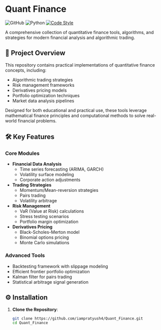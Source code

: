 # Quant Finance

![GitHub](https://img.shields.io/github/license/iampratyush4/Quant_Finance)
![Python](https://img.shields.io/badge/Python-3.8%2B-blue)
[![Code Style](https://img.shields.io/badge/code%20style-black-000000.svg)](https://github.com/psf/black)

A comprehensive collection of quantitative finance tools, algorithms, and strategies for modern financial analysis and algorithmic trading.

## 📌 Project Overview

This repository contains practical implementations of quantitative finance concepts, including:
- Algorithmic trading strategies
- Risk management frameworks
- Derivatives pricing models
- Portfolio optimization techniques
- Market data analysis pipelines

Designed for both educational and practical use, these tools leverage mathematical finance principles and computational methods to solve real-world financial problems.

## 🛠 Key Features

### Core Modules
- **Financial Data Analysis**
  - Time series forecasting (ARIMA, GARCH)
  - Volatility surface modeling
  - Corporate action adjustments
- **Trading Strategies**
  - Momentum/Mean-reversion strategies
  - Pairs trading
  - Volatility arbitrage
- **Risk Management**
  - VaR (Value at Risk) calculations
  - Stress testing scenarios
  - Portfolio margin optimization
- **Derivatives Pricing**
  - Black-Scholes-Merton model
  - Binomial options pricing
  - Monte Carlo simulations

### Advanced Tools
- Backtesting framework with slippage modeling
- Efficient frontier portfolio optimization
- Kalman filter for pairs trading
- Statistical arbitrage signal generation

## ⚙️ Installation

1. **Clone the Repository**:
   ```bash
   git clone https://github.com/iampratyush4/Quant_Finance.git
   cd Quant_Finance
